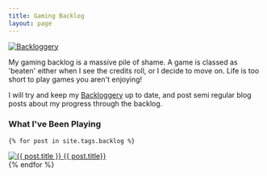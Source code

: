 ```yaml
---
title: Gaming Backlog
layout: page
---
```


[![Backloggery](http://backloggery.com/ZombieUnicorn/sig.gif)](https://backloggery.com/zombieunicorn)

My gaming backlog is a massive pile of shame. A game is classed as 'beaten' either when I see the credits roll, or I decide to move on. Life is too short to play games you aren't enjoying!

I will try and keep my [Backloggery](http://backloggery.com/ZombieUnicorn/) up to date, and post semi regular blog posts about my progress through the backlog.

<div class="posts">
<h3>What I've Been Playing</h3>

<div class="row_card">

  <div class="column_card">


    {% for post in site.tags.backlog %}
  <div class="card2">
  <div class="container2">
<a href="{{ post.url }}" title="{{ post.title }}">
    <img src="{{ post.image }}" alt="{{ post.title }}">
    {{ post.title}}</a>
  </div>
  </div>
    {% endfor %}

  </div>

</div>

